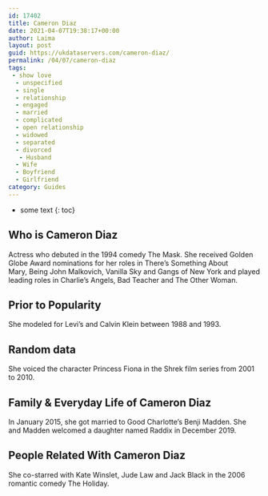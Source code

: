 ```yaml
---
id: 17402
title: Cameron Diaz
date: 2021-04-07T19:38:17+00:00
author: Laima
layout: post
guid: https://ukdataservers.com/cameron-diaz/
permalink: /04/07/cameron-diaz
tags:
 - show love
  - unspecified
  - single
  - relationship
  - engaged
  - married
  - complicated
  - open relationship
  - widowed
  - separated
  - divorced
   - Husband
  - Wife
  - Boyfriend
  - Girlfriend
category: Guides
---
```


* some text
{: toc}


## Who is Cameron Diaz
                  
                  
                  
Actress who debuted in the 1994 comedy The Mask. She received Golden Globe Award nominations for her roles in There&#8217;s Something About Mary, Being John Malkovich, Vanilla Sky and Gangs of New York and played leading roles in Charlie&#8217;s Angels, Bad Teacher and The Other Woman. 
                  
              
            
              
            
                
                
                
## Prior to Popularity
                  
                  
                  
She modeled for Levi&#8217;s and Calvin Klein between 1988 and 1993.  
                  
              
            
              
            
                
                
                
## Random data
                  
                  
                  
She voiced the character Princess Fiona in the Shrek film series from 2001 to 2010. 
                  
              
            
              
            
                
                
                
## Family & Everyday Life of Cameron Diaz
                  
                  
                  
In January 2015, she got married to Good Charlotte&#8217;s Benji Madden. She and Madden welcomed a daughter named Raddix in December 2019. 
                  
              
            
              
            
                
                
                
## People Related With Cameron Diaz
                  
                  
                  
She co-starred with Kate Winslet, Jude Law and Jack Black in the 2006 romantic comedy The Holiday. 
                  
              
            
              
            
                
              
            
              
              
            
            
              
            
          
          
          